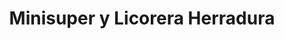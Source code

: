 ---
title: "Minisuper y Licorera Herradura"
url: /liberia/minisuper-y-licorera-herradura/
shop: comodidad
---